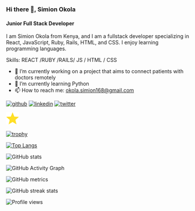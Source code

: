 ### Hi there 👋, Simion Okola
#### Junior Full Stack Developer
I am Simion Okola from Kenya, and I am a fullstack developer specializing in React, JavaScript, Ruby, Rails, HTML, and CSS. I enjoy learning programming languages.

Skills: REACT /RUBY /RAILS/ JS / HTML / CSS

- 🔭 I’m currently working on a project that aims to connect patients with doctors remotely 
- 🌱 I’m currently learning Python  
- 📫 How to reach me: okola.simion168@gmail.com 


[<img src='https://cdn.jsdelivr.net/npm/simple-icons@3.0.1/icons/github.svg' alt='github' height='40'>](https://github.com/sirsimions)  [<img src='https://cdn.jsdelivr.net/npm/simple-icons@3.0.1/icons/linkedin.svg' alt='linkedin' height='40'>](https://www.linkedin.com/in/https://www.linkedin.com/feed//)  [<img src='https://cdn.jsdelivr.net/npm/simple-icons@3.0.1/icons/twitter.svg' alt='twitter' height='40'>](https://twitter.com/https://twitter.com/home)  

<a href='https://stars.github.com/'><img src='https://raw.githubusercontent.com/acervenky/animated-github-badges/master/assets/starbadge.gif' width='35' height='35'></a> 

[![trophy](https://github-profile-trophy.vercel.app/?username=sirsimions)](https://github.com/ryo-ma/github-profile-trophy)

[![Top Langs](https://github-readme-stats.vercel.app/api/top-langs/?username=sirsimions)](https://github.com/anuraghazra/github-readme-stats)

![GitHub stats](https://github-readme-stats.vercel.app/api?username=sirsimions&show_icons=true)  

![GitHub Activity Graph](https://activity-graph.herokuapp.com/graph?username=sirsimions)  

![GitHub metrics](https://metrics.lecoq.io/sirsimions)  

![GitHub streak stats](https://streak-stats.demolab.com/?user=sirsimions)  

![Profile views](https://gpvc.arturio.dev/sirsimions)  
